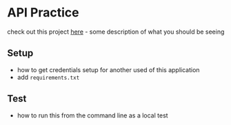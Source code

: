 # API Practice

check out this project [here](www.twitter.com/rgterg) - some description of what you should be seeing

## Setup

- how to get credentials setup for another used of this application
- add `requirements.txt`

## Test 

- how to run this from the command line as a local test
